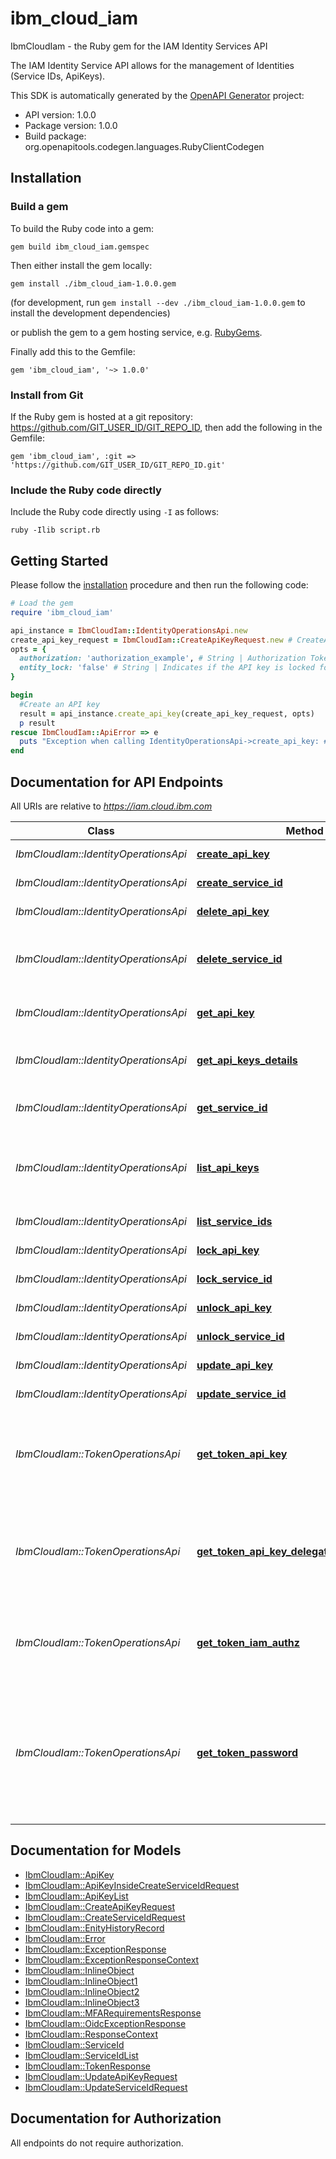 # ibm_cloud_iam

IbmCloudIam - the Ruby gem for the IAM Identity Services API

The IAM Identity Service API allows for the management of Identities (Service IDs, ApiKeys).

This SDK is automatically generated by the [OpenAPI Generator](https://openapi-generator.tech) project:

- API version: 1.0.0
- Package version: 1.0.0
- Build package: org.openapitools.codegen.languages.RubyClientCodegen

## Installation

### Build a gem

To build the Ruby code into a gem:

```shell
gem build ibm_cloud_iam.gemspec
```

Then either install the gem locally:

```shell
gem install ./ibm_cloud_iam-1.0.0.gem
```

(for development, run `gem install --dev ./ibm_cloud_iam-1.0.0.gem` to install the development dependencies)

or publish the gem to a gem hosting service, e.g. [RubyGems](https://rubygems.org/).

Finally add this to the Gemfile:

    gem 'ibm_cloud_iam', '~> 1.0.0'

### Install from Git

If the Ruby gem is hosted at a git repository: https://github.com/GIT_USER_ID/GIT_REPO_ID, then add the following in the Gemfile:

    gem 'ibm_cloud_iam', :git => 'https://github.com/GIT_USER_ID/GIT_REPO_ID.git'

### Include the Ruby code directly

Include the Ruby code directly using `-I` as follows:

```shell
ruby -Ilib script.rb
```

## Getting Started

Please follow the [installation](#installation) procedure and then run the following code:

```ruby
# Load the gem
require 'ibm_cloud_iam'

api_instance = IbmCloudIam::IdentityOperationsApi.new
create_api_key_request = IbmCloudIam::CreateApiKeyRequest.new # CreateApiKeyRequest | Request to create an API key
opts = {
  authorization: 'authorization_example', # String | Authorization Token used for the request. The supported token type is a Cloud IAM Access Token. If the token is omitted the request will fail with BXNIM0308E: 'No authorization header found'. Please make sure that the provided token has the required authority for the request.
  entity_lock: 'false' # String | Indicates if the API key is locked for further write operations. False by default.
}

begin
  #Create an API key
  result = api_instance.create_api_key(create_api_key_request, opts)
  p result
rescue IbmCloudIam::ApiError => e
  puts "Exception when calling IdentityOperationsApi->create_api_key: #{e}"
end

```

## Documentation for API Endpoints

All URIs are relative to *https://iam.cloud.ibm.com*

Class | Method | HTTP request | Description
------------ | ------------- | ------------- | -------------
*IbmCloudIam::IdentityOperationsApi* | [**create_api_key**](docs/IdentityOperationsApi.md#create_api_key) | **POST** /v1/apikeys | Create an API key
*IbmCloudIam::IdentityOperationsApi* | [**create_service_id**](docs/IdentityOperationsApi.md#create_service_id) | **POST** /v1/serviceids/ | Create a service ID
*IbmCloudIam::IdentityOperationsApi* | [**delete_api_key**](docs/IdentityOperationsApi.md#delete_api_key) | **DELETE** /v1/apikeys/{id} | Deletes an API key
*IbmCloudIam::IdentityOperationsApi* | [**delete_service_id**](docs/IdentityOperationsApi.md#delete_service_id) | **DELETE** /v1/serviceids/{id} | Deletes a service ID and associated API keys
*IbmCloudIam::IdentityOperationsApi* | [**get_api_key**](docs/IdentityOperationsApi.md#get_api_key) | **GET** /v1/apikeys/{id} | Get details of an API key
*IbmCloudIam::IdentityOperationsApi* | [**get_api_keys_details**](docs/IdentityOperationsApi.md#get_api_keys_details) | **GET** /v1/apikeys/details | Get details of an API key by its value
*IbmCloudIam::IdentityOperationsApi* | [**get_service_id**](docs/IdentityOperationsApi.md#get_service_id) | **GET** /v1/serviceids/{id} | Get details of a service ID
*IbmCloudIam::IdentityOperationsApi* | [**list_api_keys**](docs/IdentityOperationsApi.md#list_api_keys) | **GET** /v1/apikeys | Get API keys for a given service or user IAM ID and account ID
*IbmCloudIam::IdentityOperationsApi* | [**list_service_ids**](docs/IdentityOperationsApi.md#list_service_ids) | **GET** /v1/serviceids/ | List service IDs
*IbmCloudIam::IdentityOperationsApi* | [**lock_api_key**](docs/IdentityOperationsApi.md#lock_api_key) | **POST** /v1/apikeys/{id}/lock | Lock the API key
*IbmCloudIam::IdentityOperationsApi* | [**lock_service_id**](docs/IdentityOperationsApi.md#lock_service_id) | **POST** /v1/serviceids/{id}/lock | Lock the service ID
*IbmCloudIam::IdentityOperationsApi* | [**unlock_api_key**](docs/IdentityOperationsApi.md#unlock_api_key) | **DELETE** /v1/apikeys/{id}/lock | Unlock the API key
*IbmCloudIam::IdentityOperationsApi* | [**unlock_service_id**](docs/IdentityOperationsApi.md#unlock_service_id) | **DELETE** /v1/serviceids/{id}/lock | Unlock the service ID
*IbmCloudIam::IdentityOperationsApi* | [**update_api_key**](docs/IdentityOperationsApi.md#update_api_key) | **PUT** /v1/apikeys/{id} | Updates an API key
*IbmCloudIam::IdentityOperationsApi* | [**update_service_id**](docs/IdentityOperationsApi.md#update_service_id) | **PUT** /v1/serviceids/{id} | Update service ID
*IbmCloudIam::TokenOperationsApi* | [**get_token_api_key**](docs/TokenOperationsApi.md#get_token_api_key) | **POST** /identity/token#apikey | Create an IAM access token for a user or service ID using an API key
*IbmCloudIam::TokenOperationsApi* | [**get_token_api_key_delegated_refresh_token**](docs/TokenOperationsApi.md#get_token_api_key_delegated_refresh_token) | **POST** /identity/token#apikey-delegated-refresh-token | Create an IAM access token and delegated refresh token for a user or service ID
*IbmCloudIam::TokenOperationsApi* | [**get_token_iam_authz**](docs/TokenOperationsApi.md#get_token_iam_authz) | **POST** /identity/token#iam-authz | Create an IAM access token based on an authorization policy
*IbmCloudIam::TokenOperationsApi* | [**get_token_password**](docs/TokenOperationsApi.md#get_token_password) | **POST** /identity/token#password | Create an IAM access token for a user using username / password credentials and an optional account identifier.


## Documentation for Models

 - [IbmCloudIam::ApiKey](docs/ApiKey.md)
 - [IbmCloudIam::ApiKeyInsideCreateServiceIdRequest](docs/ApiKeyInsideCreateServiceIdRequest.md)
 - [IbmCloudIam::ApiKeyList](docs/ApiKeyList.md)
 - [IbmCloudIam::CreateApiKeyRequest](docs/CreateApiKeyRequest.md)
 - [IbmCloudIam::CreateServiceIdRequest](docs/CreateServiceIdRequest.md)
 - [IbmCloudIam::EnityHistoryRecord](docs/EnityHistoryRecord.md)
 - [IbmCloudIam::Error](docs/Error.md)
 - [IbmCloudIam::ExceptionResponse](docs/ExceptionResponse.md)
 - [IbmCloudIam::ExceptionResponseContext](docs/ExceptionResponseContext.md)
 - [IbmCloudIam::InlineObject](docs/InlineObject.md)
 - [IbmCloudIam::InlineObject1](docs/InlineObject1.md)
 - [IbmCloudIam::InlineObject2](docs/InlineObject2.md)
 - [IbmCloudIam::InlineObject3](docs/InlineObject3.md)
 - [IbmCloudIam::MFARequirementsResponse](docs/MFARequirementsResponse.md)
 - [IbmCloudIam::OidcExceptionResponse](docs/OidcExceptionResponse.md)
 - [IbmCloudIam::ResponseContext](docs/ResponseContext.md)
 - [IbmCloudIam::ServiceId](docs/ServiceId.md)
 - [IbmCloudIam::ServiceIdList](docs/ServiceIdList.md)
 - [IbmCloudIam::TokenResponse](docs/TokenResponse.md)
 - [IbmCloudIam::UpdateApiKeyRequest](docs/UpdateApiKeyRequest.md)
 - [IbmCloudIam::UpdateServiceIdRequest](docs/UpdateServiceIdRequest.md)


## Documentation for Authorization

 All endpoints do not require authorization.

